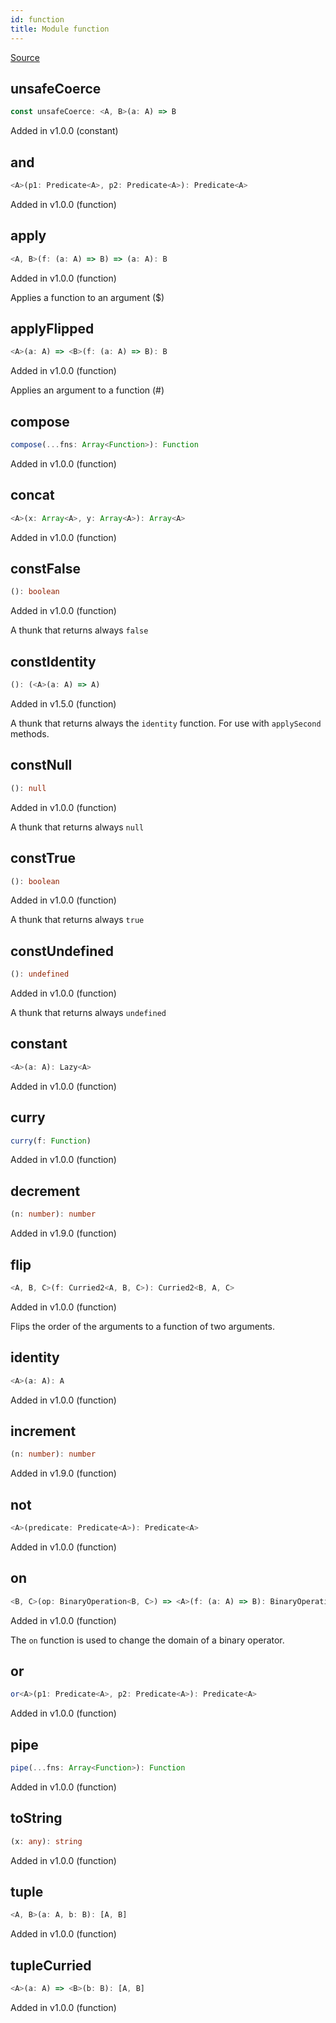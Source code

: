 ```yaml
---
id: function
title: Module function
---
```


[Source](https://github.com/gcanti/fp-ts/blob/master/src/function.ts)

## unsafeCoerce

```ts
const unsafeCoerce: <A, B>(a: A) => B
```

Added in v1.0.0 (constant)

## and

```ts
<A>(p1: Predicate<A>, p2: Predicate<A>): Predicate<A>
```

Added in v1.0.0 (function)

## apply

```ts
<A, B>(f: (a: A) => B) => (a: A): B
```

Added in v1.0.0 (function)

Applies a function to an argument ($)

## applyFlipped

```ts
<A>(a: A) => <B>(f: (a: A) => B): B
```

Added in v1.0.0 (function)

Applies an argument to a function (#)

## compose

```ts
compose(...fns: Array<Function>): Function
```

Added in v1.0.0 (function)

## concat

```ts
<A>(x: Array<A>, y: Array<A>): Array<A>
```

Added in v1.0.0 (function)

## constFalse

```ts
(): boolean
```

Added in v1.0.0 (function)

A thunk that returns always `false`

## constIdentity

```ts
(): (<A>(a: A) => A)
```

Added in v1.5.0 (function)

A thunk that returns always the `identity` function.
For use with `applySecond` methods.

## constNull

```ts
(): null
```

Added in v1.0.0 (function)

A thunk that returns always `null`

## constTrue

```ts
(): boolean
```

Added in v1.0.0 (function)

A thunk that returns always `true`

## constUndefined

```ts
(): undefined
```

Added in v1.0.0 (function)

A thunk that returns always `undefined`

## constant

```ts
<A>(a: A): Lazy<A>
```

Added in v1.0.0 (function)

## curry

```ts
curry(f: Function)
```

Added in v1.0.0 (function)

## decrement

```ts
(n: number): number
```

Added in v1.9.0 (function)

## flip

```ts
<A, B, C>(f: Curried2<A, B, C>): Curried2<B, A, C>
```

Added in v1.0.0 (function)

Flips the order of the arguments to a function of two arguments.

## identity

```ts
<A>(a: A): A
```

Added in v1.0.0 (function)

## increment

```ts
(n: number): number
```

Added in v1.9.0 (function)

## not

```ts
<A>(predicate: Predicate<A>): Predicate<A>
```

Added in v1.0.0 (function)

## on

```ts
<B, C>(op: BinaryOperation<B, C>) => <A>(f: (a: A) => B): BinaryOperation<A, C>
```

Added in v1.0.0 (function)

The `on` function is used to change the domain of a binary operator.

## or

```ts
or<A>(p1: Predicate<A>, p2: Predicate<A>): Predicate<A>
```

Added in v1.0.0 (function)

## pipe

```ts
pipe(...fns: Array<Function>): Function
```

Added in v1.0.0 (function)

## toString

```ts
(x: any): string
```

Added in v1.0.0 (function)

## tuple

```ts
<A, B>(a: A, b: B): [A, B]
```

Added in v1.0.0 (function)

## tupleCurried

```ts
<A>(a: A) => <B>(b: B): [A, B]
```

Added in v1.0.0 (function)
